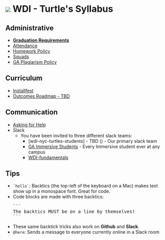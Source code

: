 # ![](https://camo.githubusercontent.com/6ce15b81c1f06d716d753a61f5db22375fa684da/68747470733a2f2f67612d646173682e73332e616d617a6f6e6177732e636f6d2f70726f64756374696f6e2f6173736574732f6c6f676f2d39663838616536633963333837313639306533333238306663663535376633332e706e67) WDI - Turtle's Syllabus

## Administrative

- **[Graduation Requirements](graduation-requirements.md)**
- [Attendance](attendance.md)
- [Homework Policy](homework-policy.md)
- [Squads](squads.md)
- [GA Plagiarism Policy](ga-plagiarism-policy.md)

## Curriculum

- [Installfest](https://git.generalassemb.ly/wdi-nyc-60/installfest)
- [Outcomes Roadmap - TBD]()

## Communication

- [Asking for Help](asking-for-help.md)
- Slack
  - You have been invited to three different slack teams:
    - [wdi-nyc-turtles-students] - TBD () - Our primary slack team
    - [GA Immersive Students](https://ga-students.slack.com) - Every Immersive student ever at any campus
    - [WDI-fundamentals](https://ga-students.slack.com/messages/wdi-fundamentals/)

## Tips

- <code>&grave;hello&grave;</code>: Backtics (the top-left of the keyboard on a Mac) makes text show up in a monospace font. Great for code.
- Code blocks are made with three backtics:
  <pre>
  &grave;&grave;&grave;
  The backtics MUST be on a line by themselves!
  &grave;&grave;&grave;
  </pre>
- These same backtick tricks also work on **Github** and **Slack**.
- `@here`: Sends a message to everyone currently online in a Slack room
